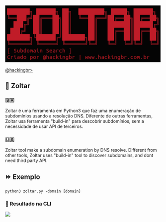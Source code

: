 <p align="left">
    <img width="500" src="zoltar-subdomain.png"><p></p>
    <a href="https://github.com/carineconstantino/hackingbr">@hackingbr></a>
</p>

## 👾 Zoltar
### 🇧🇷
Zoltar é uma ferramenta em Python3 que faz uma enumeração de subdomínios usando a resolução DNS.
Diferente de outras ferramentas, Zoltar usa ferramenta "build-in" para descobrir subdomínios, sem a necessidade de usar API de terceiros. 

### 🇺🇸
Zoltar tool make a subdomain enumeration by DNS resolve.
Different from other tools, Zoltar uses "build-in" tool to discover subdomains, and dont need third party API. 


## ⏩ Exemplo
```
python3 zoltar.py -domain [domain]
```
### 🎯 Resultado na CLI

<p align="left">
    <img src=".png"><p></p>
</p>

#


